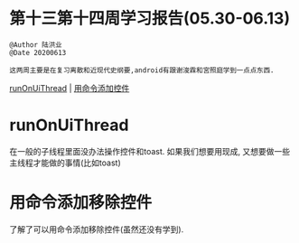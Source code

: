 # 第十三第十四周学习报告(05.30-06.13)  
`@Author 陆洪业`  
`@Date 20200613`  
```
这两周主要是在复习离散和近现代史纲要,android有跟谢浚霖和宮照庭学到一点点东西.  
```
[runOnUiThread](#1) | [用命令添加控件](#2)  
# <a id='1'>runOnUiThread</a>  
在一般的子线程里面没办法操作控件和toast. 如果我们想要用现成, 又想要做一些主线程才能做的事情(比如toast)  
# <a id='2'>用命令添加移除控件</a>  
了解了可以用命令添加移除控件(虽然还没有学到).
